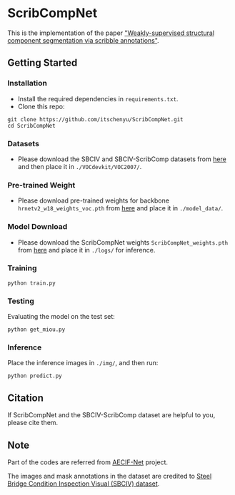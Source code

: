 # ScribCompNet
This is the implementation of the paper ["Weakly-supervised structural component segmentation via scribble annotations"](https://onlinelibrary.wiley.com/doi/10.1111/mice.13350).

## Getting Started
### Installation
* Install the required dependencies in `requirements.txt`.
* Clone this repo:
~~~~
git clone https://github.com/itschenyu/ScribCompNet.git
cd ScribCompNet
~~~~
### Datasets
* Please download the SBCIV and SBCIV-ScribComp datasets from [here](https://drive.google.com/drive/folders/1Q-wIpMxgb4gtruM_xHXO54lnlRfd8014?usp=sharing) and then place it in `./VOCdevkit/VOC2007/`.

### Pre-trained Weight
* Please download pre-trained weights for backbone `hrnetv2_w18_weights_voc.pth` from [here](https://drive.google.com/drive/folders/1FQNO84nLVzlYqzEbbTFZTeKAxPN3FEsp?usp=sharing) and place it in `./model_data/`.

### Model  Download
* Please download the ScribCompNet weights `ScribCompNet_weights.pth` from [here](https://drive.google.com/drive/folders/1FQNO84nLVzlYqzEbbTFZTeKAxPN3FEsp?usp=sharing) and place it in `./logs/` for inference.

### Training
~~~~
python train.py
~~~~

### Testing
Evaluating the model on the test set:
~~~~
python get_miou.py
~~~~

### Inference
Place the inference images in `./img/`, and then run:
~~~~
python predict.py
~~~~

## Citation
If ScribCompNet and the SBCIV-ScribComp dataset are helpful to you, please cite them.
## Note
Part of the codes are referred from <a href="https://github.com/itschenyu/AECIF-Net">AECIF-Net</a> project.

The images and mask annotations in the dataset are credited to [Steel Bridge Condition Inspection Visual (SBCIV) dataset](https://www.sciencedirect.com/science/article/abs/pii/S0926580524000281).
